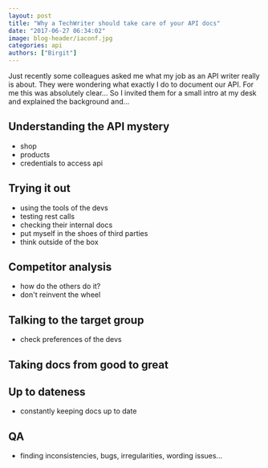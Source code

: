 ```yaml
---
layout: post
title: "Why a TechWriter should take care of your API docs"
date: "2017-06-27 06:34:02"
image: blog-header/iaconf.jpg
categories: api
authors: ["Birgit"]
---
```


Just recently some colleagues asked me what my job as an API writer really is about.
They were wondering what exactly I do to document our API.
For me this was absolutely clear...
So I invited them for a small intro at my desk and explained the background and...

## Understanding the API mystery

* shop
* products
* credentials to access api

## Trying it out

* using the tools of the devs
* testing rest calls
* checking their internal docs
* put myself in the shoes of third parties
* think outside of the box

## Competitor analysis

* how do the others do it?
* don't reinvent the wheel

## Talking to the target group

* check preferences of the devs

## Taking docs from good to great



## Up to dateness

* constantly keeping docs up to date

## QA

* finding inconsistencies, bugs, irregularities, wording issues...
